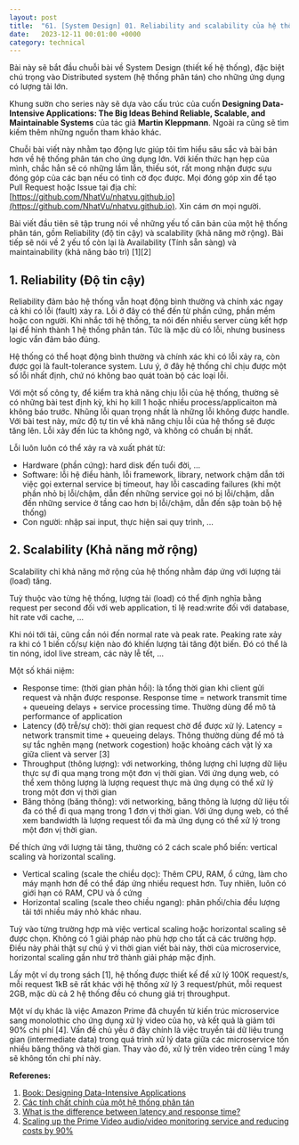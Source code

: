 ```yaml
---
layout: post
title:  "61. [System Design] 01. Reliability and scalability của hệ thống phân tán"
date:   2023-12-11 00:01:00 +0000
category: technical
---
```


Bài này sẽ bắt đầu chuỗi bài về System Design (thiết kế hệ thống), đặc biệt chú trọng vào Distributed system (hệ thống phân tán) cho những ứng dụng có lượng tải lớn. 

Khung sườn cho series này sẽ dựa vào cấu trúc của cuốn **Designing Data-Intensive Applications: The Big Ideas Behind Reliable, Scalable, and Maintainable Systems** của tác giả **Martin Kleppmann**. Ngoài ra cũng sẽ tìm kiếm thêm những nguồn tham khảo khác. 

Chuỗi bài viết này nhằm tạo động lực giúp tôi tìm hiểu sâu sắc và bài bản hơn về hệ thống phân tán cho ứng dụng lớn. Với kiến thức hạn hẹp của mình, chắc hẳn sẽ có những lầm lẫn, thiếu sót, rất mong nhận được sựu đóng góp của các bạn nếu có tình cờ đọc được. Mọi đóng góp xin để tạo Pull Request hoặc Issue tại địa chỉ: [https://github.com/NhatVu/nhatvu.github.io](https://github.com/NhatVu/nhatvu.github.io). Xin cám ơn mọi người. 

Bài viết đầu tiên sẽ tập trung nói về những yếu tố căn bản của một hệ thống phân tán, gồm Reliability (độ tin cậy) và scalability (khả năng mở rộng). Bài tiếp sẽ nói về 2 yếu tố còn lại là Availability (Tính sẵn sàng) và maintainability (khả năng bảo trì) [1][2]

## 1. Reliability (Độ tin cậy)
Reliability đảm bảo hệ thống vẫn hoạt động bình thường và chính xác ngay cả khi có lỗi (fault) xảy ra. Lỗi ở đây có thể đến từ phần cứng, phần mềm hoặc con người. Khi nhắc tới hệ thống, ta nói đến nhiều server cùng kết hợp lại để hình thành 1 hệ thống phân tán. Tức là mặc dù có lỗi, nhưng business logic vẩn đảm bảo đúng.

Hệ thống có thể hoạt động bình thường và chính xác khi có lỗi xảy ra, còn được gọi là fault-tolerance system. Lưu ý, ở đây hệ thống chỉ chịu được một số lỗi nhất định, chứ nó không bao quát toàn bộ các loại lỗi.

Với một số công ty, để kiểm tra khả năng chịu lỗi của hệ thống, thường sẽ có những bài test định kỳ, khi họ kill 1 hoặc nhiều process/applicaiton mà không báo trước. Nhũng lỗi quan trọng nhất là những lỗi không được handle. Với bài test này, mức độ tự tin về khả năng chịu lỗi của hệ thống sẽ được tăng lên. Lỗi xảy đến lúc ta không ngờ, và không có chuẩn bị nhất.

Lỗi luôn luôn có thể xảy ra và xuất phát từ:
- Hardware (phần cứng): hard disk đến tuổi đời, ... 
- Software: lỗi hệ điều hành, lỗi framework, library, network chậm dẫn tới việc gọi external service bị timeout, hay lỗi cascading failures (khi một phần nhỏ bị lỗi/chậm, dẫn đến những service gọi nó bị lỗi/chậm, dẫn đến những service ở tầng cao hơn bị lỗi/chậm, dẫn đến sập toàn bộ hệ thống)
- Con người: nhập sai input, thực hiện sai quy trình, ... 

## 2. Scalability (Khả năng mở rộng)
Scalability chỉ khả năng mở rộng của hệ thống nhằm đáp ứng với lượng tải (load) tăng. 

Tuỳ thuộc vào từng hệ thống, lượng tải (load) có thể định nghĩa bằng request per second đối với web application, tỉ lệ read:write đối với database, hit rate với cache, ... 

Khi nói tới tải, cũng cần nói đến normal rate và peak rate. Peaking rate xảy ra khi có 1 biến cố/sự kiện nào đó khiến lượng tải tăng đột biến. Đó có thể là tin nóng, idol live stream, các này lễ tết, ... 

Một số khái niệm: 
- Response time: (thời gian phản hồi): là tổng thời gian khi client gửi request và nhận được response. Response time = network transmit time + queueing delays + service processing time. Thường dùng để mô tả performance of application 
- Latency (độ trễ/sự chờ): thời gian request chờ để được xử lý. Latency = network transmit time + queueing delays. Thông thường dùng để mô tả sự tắc nghẽn mạng (network cogestion) hoặc khoảng cách vật lý xa giữa client và server [3] 
- Throughput (thông lượng): với networking, thông lượng chỉ lượng dữ liệu thực sự đi qua mạng trong một đơn vị thời gian. Với ứng dụng web, có thể xem thông lượng là lượng request thực mà ứng dụng có thể xử lý trong một đơn vị thời gian
- Băng thông (băng thông): với networking, băng thông là lượng dữ liệu tối đa có thể đi qua mạng trong 1 đơn vị thời gian. Với ứng dụng web, có thể xem bandwidth là lượng request tối đa mà ứng dụng có thể xử lý trong một đơn vị thời gian. 

Đế thích ứng với lượng tải tăng, thường có 2 cách scale phổ biến: vertical scaling và horizontal scaling.

- Vertical scaling (scale the chiều dọc): Thêm CPU, RAM, ổ cứng, làm cho máy mạnh hơn để có thể đáp ứng nhiều request hơn. Tuy nhiên, luôn có giới hạn có RAM, CPU và ổ cứng 
- Horizontal scaling (scale theo chiều ngang): phân phối/chia đều lượng tải tới nhiều máy nhỏ khác nhau. 

Tuỳ vào từng trường hợp mà việc vertical scaling hoặc horizontal scaling sẽ được chọn. Không có 1 giải pháp nào phù hợp cho tất cả các trường hợp. Điều này phải thật sự chú ý vì thời gian viết bài này, thời của microservice, horizontal scaling gần như trở thành giải pháp mặc định. 

Lấy một ví dụ trong sách [1], hệ thống được thiết kế để xử lý 100K request/s, mỗi request 1kB sẽ rất khác với hệ thống xử lý 3 request/phút, mỗi request 2GB, mặc dù cả 2 hệ thống đều có chung giá trị throughput. 

Một ví dụ khác là việc Amazon Prime đã chuyển từ kiến trúc microservice sang monolothic cho ứng dụng xử lý video của họ, và kết quả là giảm tới 90% chi phí [4]. Vấn đề chủ yếu ở đây chính là việc truyền tải dữ liệu trung gian (intermediate data) trong quá trình xử lý data giữa các microservice tốn nhiều băng thông và thời gian. Thay vào đó, xử lý trên video trên cùng 1 máy sẽ không tốn chi phí này.


**Referenes:** 
1. [Book: Designing Data-Intensive Applications](https://www.amazon.com/Designing-Data-Intensive-Applications-Reliable-Maintainable/dp/1449373321)
2. [Các tính chất chính của một hệ thống phân tán](https://topdev.vn/blog/cac-tinh-chat-chinh-cua-mot-he-thong-phan-tan)
3. [What is the difference between latency and response time?](https://stackoverflow.com/questions/58082389/what-is-the-difference-between-latency-and-response-time)
4. [Scaling up the Prime Video audio/video monitoring service and reducing costs by 90%](https://www.primevideotech.com/video-streaming/scaling-up-the-prime-video-audio-video-monitoring-service-and-reducing-costs-by-90)